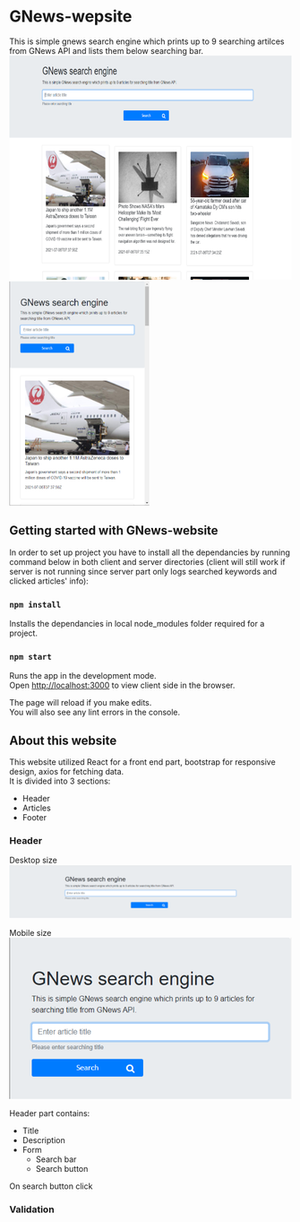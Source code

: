 # GNews-wepsite

This is simple gnews search engine which prints up to 9 searching artilces from GNews API and lists them below searching bar.
<img src="/screenShots/desktop_size.png" width="750" height="400"/>
<img src="/screenShots/mobile_size.png" width="250" height="400"/>

## Getting started with GNews-website

In order to set up project you have to install all the dependancies by running command below in both client and server directories (client will still work if server is not running since server part only logs searched keywords and clicked articles' info):

### `npm install`

Installs the dependancies in local node_modules folder required for a project.

### `npm start`

Runs the app in the development mode.\
Open [http://localhost:3000](http://localhost:3000) to view client side in the browser.

The page will reload if you make edits.\
You will also see any lint errors in the console.

## About this website

This website utilized React for a front end part, bootstrap for responsive design, axios for fetching data. <br/>It is divided into 3 sections:
* Header 
* Articles
* Footer

### Header 

 Desktop size </br>
<img src="/screenShots/header_wide.png"/>

 Mobile size </br>
<img src="/screenShots/header_mobile.png"/>


Header part contains:
* Title
* Description
* Form 
  * Search bar
  * Search button

On search button click 

### Validation 



